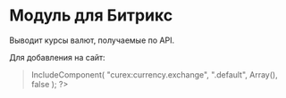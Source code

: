 # Модуль для Битрикс

Выводит курсы валют, получаемые по API.

Для добавления на сайт:

> <?
> $APPLICATION->IncludeComponent(
> "curex:currency.exchange",
> ".default",
> Array(),
> false
> );
> ?>
